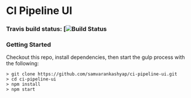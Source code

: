 # CI Pipeline UI
### Travis build status: [![Build Status](https://travis-ci.org/samvarankashyap/ci-pipeline-ui.svg?branch=master)
### Getting Started

Checkout this repo, install dependencies, then start the gulp process with the following:

```
> git clone https://github.com/samvarankashyap/ci-pipeline-ui.git
> cd ci-pipeline-ui
> npm install
> npm start
```
